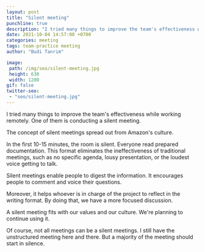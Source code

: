 ```yaml
---
layout: post
title: "Silent meeting"
punchline: true
description: "I tried many things to improve the team's effectiveness while working remotely. One of them is conducting a silent meeting."
date: 2021-10-04 14:57:00 +0700
categories: meeting
tags: team-practice meeting
author: "Budi Tanrim"

image:
 path: /img/seo/silent-meeting.jpg
 height: 630
 width: 1200
gif: false
twitter-seo: 
 - "seo/silent-meeting.jpg"
---
```


I tried many things to improve the team's effectiveness while working remotely. One of them is conducting a silent meeting.

The concept of silent meetings spread out from Amazon's culture.

In the first 10-15 minutes, the room is silent. Everyone read prepared documentation. This format eliminates the ineffectiveness of traditional meetings, such as no specific agenda, lousy presentation, or the loudest voice getting to talk.

Silent meetings enable people to digest the information. It encourages people to comment and voice their questions. 

Moreover, it helps whoever is in charge of the project to reflect in the writing format. By doing that, we have a more focused discussion.

A silent meeting fits with our values and our culture. We're planning to continue using it.

Of course, not all meetings can be a silent meetings. I still have the unstructured meeting here and there. But a majority of the meeting should start in silence.

